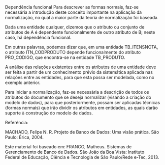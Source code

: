 Dependência funcional
Para descrever as formas normais, faz-se necessária a introdução deste conceito importante na aplicação da normalização, no qual a maior parte da teoria de normalização foi baseada.

Dada uma entidade qualquer, dizemos que o atributo ou conjunto de atributos de A é dependente funcionalmente de outro atributo de B; neste caso, há dependência funcional.

Em outras palavras, podemos dizer que, em uma entidade TB_ITENSNOTA, o atributo ITN_CODPRODUTO depende funcionalmente do atributo PRO_CODIGO, que encontra-se na entidade TB_PRODUTO.

A análise das relações existentes entre os atributos de uma entidade deve ser feita a partir de um conhecimento prévio da sistemática aplicada nas relações entre as entidades, para que esta possa ser modelada, como no exemplo anterior.

Para iniciar a normalização, faz-se necessária a descrição de todos os atributos do documento que se deseja normalizar (visando a criação do modelo de dados), para que posteriormente, possam ser aplicadas técnicas (formas normais) que irão dividir os atributos em entidades, as quais darão suporte à construção do modelo de dados.



Referência:

MACHADO, Felipe N. R. Projeto de Banco de Dados: Uma visão prática. São Paulo: Érica, 2004.

Este material foi baseado em:
FRANCO, Matheus. Sistemas de Gerenciamento de Banco de Dados. São João da Boa Vista: Instituto Federal de Educação, Ciência e Tecnologia de São Paulo/Rede e-Tec, 2013.
